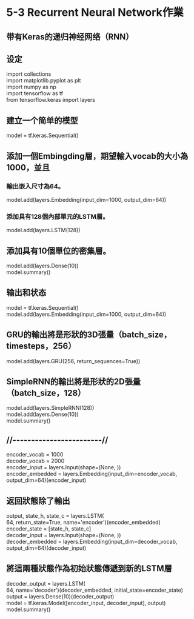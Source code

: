 # 5-3 Recurrent Neural Network作業
## 带有Keras的递归神经网络（RNN）
##  设定  
import collections  
import matplotlib.pyplot as plt  
import numpy as np  
import tensorflow as tf  
from tensorflow.keras import layers     
##  建立一个简单的模型
model = tf.keras.Sequential()  
##  添加一個Embingding層，期望輸入vocab的大小為1000，並且 
###  輸出嵌入尺寸為64。  
model.add(layers.Embedding(input_dim=1000, output_dim=64))  
###  添加具有128個內部單元的LSTM層。
model.add(layers.LSTM(128))  
## 添加具有10個單位的密集層。 
model.add(layers.Dense(10))  
model.summary()  
## 输出和状态  
model = tf.keras.Sequential()  
model.add(layers.Embedding(input_dim=1000, output_dim=64))  
## GRU的輸出將是形狀的3D張量（batch_size，timesteps，256）
model.add(layers.GRU(256, return_sequences=True))  
## SimpleRNN的輸出將是形狀的2D張量（batch_size，128）  
model.add(layers.SimpleRNN(128))  
model.add(layers.Dense(10))  
model.summary()   
## //------------------------//  
encoder_vocab = 1000  
decoder_vocab = 2000  
encoder_input = layers.Input(shape=(None, ))  
encoder_embedded = layers.Embedding(input_dim=encoder_vocab, output_dim=64)(encoder_input)  
## 返回狀態除了輸出
output, state_h, state_c = layers.LSTM(  
    64, return_state=True, name='encoder')(encoder_embedded)  
encoder_state = [state_h, state_c]  
decoder_input = layers.Input(shape=(None, ))  
decoder_embedded = layers.Embedding(input_dim=decoder_vocab, output_dim=64)(decoder_input)  
## 將這兩種狀態作為初始狀態傳遞到新的LSTM層 
decoder_output = layers.LSTM(  
    64, name='decoder')(decoder_embedded, initial_state=encoder_state)  
output = layers.Dense(10)(decoder_output)  
model = tf.keras.Model([encoder_input, decoder_input], output)  
model.summary()  



